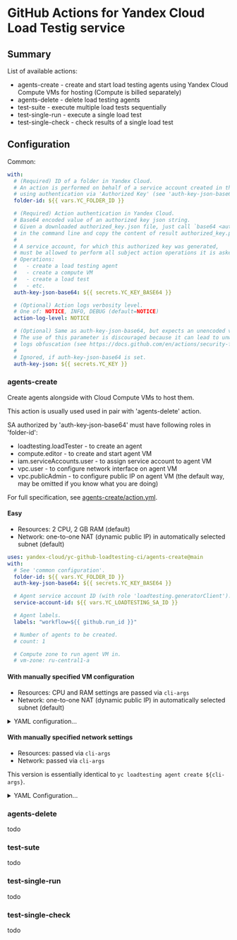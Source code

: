 # GitHub Actions for Yandex Cloud Load Testig service

## Summary

List of available actions:
* agents-create - create and start load testing agents using Yandex Cloud Compute VMs for hosting (Compute is billed separately)
* agents-delete - delete load testing agents
* test-suite - execute multiple load tests sequentially
* test-single-run - execute a single load test
* test-single-check - check results of a single load test

## Configuration

Common:
```yaml
with:
  # (Required) ID of a folder in Yandex Cloud.
  # An action is performed on behalf of a service account created in this folder
  # using authentication via 'Authorized Key' (see 'auth-key-json-base64' argument)
  folder-id: ${{ vars.YC_FOLDER_ID }}

  # (Required) Action authentication in Yandex Cloud.
  # Base64 encoded value of an authorized key json string.
  # Given a downloaded authorized_key.json file, just call `base64 <authorized_key.json >authorized_key.pem`
  # in the command line and copy the content of result authorized_key.pem file to some GitHub Action secret.
  # 
  # A service account, for which this authorized key was generated,
  # must be allowed to perform all subject action operations it is asked to.
  # Operations:
  #   - create a load testing agent
  #   - create a compute VM
  #   - create a load test
  #   - etc.
  auth-key-json-base64: ${{ secrets.YC_KEY_BASE64 }}

  # (Optional) Action logs verbosity level.
  # One of: NOTICE, INFO, DEBUG (default=NOTICE)
  action-log-level: NOTICE

  # (Optional) Same as auth-key-json-base64, but expects an unencoded value.
  # The use of this parameter is discouraged because it can lead to unwanted
  # logs obfuscation (see https://docs.github.com/en/actions/security-for-github-actions/security-guides/using-secrets-in-github-actions#naming-your-secrets).
  #
  # Ignored, if auth-key-json-base64 is set.
  auth-key-json: ${{ secrets.YC_KEY }}
```

### agents-create

Create agents alongside with Cloud Compute VMs to host them.
  
This action is usually used used in pair with 'agents-delete' action.

SA authorized by 'auth-key-json-base64' must have following roles in 'folder-id':
- loadtesting.loadTester - to create an agent
- compute.editor - to create and start agent VM
- iam.serviceAccounts.user - to assign service account to agent VM
- vpc.user - to configure network interface on agent VM
- vpc.publicAdmin - to configure public IP on agent VM (the default way, may be omitted if you know what you are doing)

For full specification, see [agents-create/action.yml](agents-create/action.yml).

#### Easy
- Resources: 2 CPU, 2 GB RAM (default)
- Network: one-to-one NAT (dynamic public IP) in automatically selected subnet (default)

```yaml
uses: yandex-cloud/yc-github-loadtesting-ci/agents-create@main
with:
  # See 'common configuration'.
  folder-id: ${{ vars.YC_FOLDER_ID }}
  auth-key-json-base64: ${{ secrets.YC_KEY_BASE64 }}

  # Agent service account ID (with role 'loadtesting.generatorClient').
  service-account-id: ${{ vars.YC_LOADTESTING_SA_ID }}

  # Agent labels.
  labels: "workflow=${{ github.run_id }}"

  # Number of agents to be created.
  # count: 1

  # Compute zone to run agent VM in.
  # vm-zone: ru-central1-a
```

#### With manually specified VM configuration
- Resources: CPU and RAM settings are passed via `cli-args`
- Network: one-to-one NAT (dynamic public IP) in automatically selected subnet (default)

<details><summary>YAML configuration...</summary>

```yaml
uses: yandex-cloud/yc-github-loadtesting-ci/agents-create@main
with:
  # See 'common configuration'.
  folder-id: ${{ vars.YC_FOLDER_ID }}
  auth-key-json-base64: ${{ secrets.YC_KEY_BASE64 }}

  # Agent service account ID (with role 'loadtesting.generatorClient').
  service-account-id: ${{ vars.YC_LOADTESTING_SA_ID }}

  # Agent labels.
  labels: "workflow=${{ github.run_id }}"

  # Number of agents to be created.
  # count: 1

  # Compute zone to run agent VM in.
  # vm-zone: ru-central1-a

  # Additional cli arguments.
  cli-args: |-
    --cores 2
    --memory 2G
```

</details>

#### With manually specified network settings
- Resources: passed via `cli-args`
- Network: passed via `cli-args`

This version is essentially identical to `yc loadtesting agent create ${cli-args}`.

<details><summary>YAML Configuration...</summary>

```yaml
uses: yandex-cloud/yc-github-loadtesting-ci/agents-create@main
with:
  # See 'common configuration'.
  folder-id: ${{ vars.YC_FOLDER_ID }}
  auth-key-json-base64: ${{ secrets.YC_KEY_BASE64 }}

  # Number of agents to be created.
  # count: 1

  # Additional cli arguments.
  cli-args: |-
    --service-account-id "${{ vars.YC_LOADTESTING_SA_ID }}"
    --labels "workflow=${{ github.run_id }}"
    --cores 2
    --memory 2G
    --zone 'ru-central1-a'
    --network-settings "subnet-name=default-a,security-group-ids=${{ vars.YC_LOADTESTING_AGENT_SECURITY_GROUP_ID }}"
```

</details>

### agents-delete

todo

### test-sute

todo

### test-single-run

todo

### test-single-check

todo


